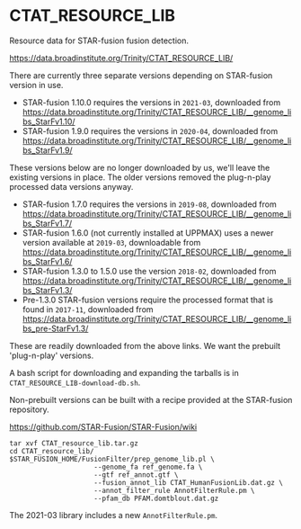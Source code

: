 CTAT_RESOURCE_LIB
=================

Resource data for STAR-fusion fusion detection.

<https://data.broadinstitute.org/Trinity/CTAT_RESOURCE_LIB/>

There are currently three separate versions depending on STAR-fusion version in use.

* STAR-fusion 1.10.0 requires the versions in `2021-03`, downloaded from <https://data.broadinstitute.org/Trinity/CTAT_RESOURCE_LIB/__genome_libs_StarFv1.10/>
* STAR-fusion 1.9.0 requires the versions in `2020-04`, downloaded from <https://data.broadinstitute.org/Trinity/CTAT_RESOURCE_LIB/__genome_libs_StarFv1.9/>

These versions below are no longer downloaded by us, we'll leave the existing versions in place. The older versions removed the plug-n-play processed data versions anyway.

* STAR-fusion 1.7.0 requires the versions in `2019-08`, downloaded from <https://data.broadinstitute.org/Trinity/CTAT_RESOURCE_LIB/__genome_libs_StarFv1.7/>
* STAR-fusion 1.6.0 (not currently installed at UPPMAX) uses a newer version available at `2019-03`, downloadable from <https://data.broadinstitute.org/Trinity/CTAT_RESOURCE_LIB/__genome_libs_StarFv1.6/>
* STAR-fusion 1.3.0 to 1.5.0 use the version `2018-02`, downloaded from <https://data.broadinstitute.org/Trinity/CTAT_RESOURCE_LIB/__genome_libs_StarFv1.3/>
* Pre-1.3.0 STAR-fusion versions require the processed format that is found in `2017-11`, downloaded from <https://data.broadinstitute.org/Trinity/CTAT_RESOURCE_LIB/__genome_libs_pre-StarFv1.3/>

These are readily downloaded from the above links.  We want the prebuilt
'plug-n-play' versions.

A bash script for downloading and expanding the tarballs is in
`CTAT_RESOURCE_LIB-download-db.sh`.

Non-prebuilt versions can be built with a recipe
provided at the STAR-fusion repository.

<https://github.com/STAR-Fusion/STAR-Fusion/wiki>

    tar xvf CTAT_resource_lib.tar.gz
    cd CTAT_resource_lib/
    $STAR_FUSION_HOME/FusionFilter/prep_genome_lib.pl \
                         --genome_fa ref_genome.fa \
                         --gtf ref_annot.gtf \
                         --fusion_annot_lib CTAT_HumanFusionLib.dat.gz \
                         --annot_filter_rule AnnotFilterRule.pm \
                         --pfam_db PFAM.domtblout.dat.gz

The 2021-03 library includes a new `AnnotFilterRule.pm`.
